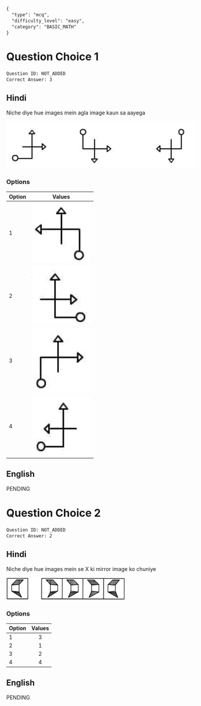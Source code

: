 ```questionMetaData
{
  "type": "mcq",
  "difficulty_level": "easy",
  "category": "BASIC_MATH"
}
```

# Question Choice 1
```questionChoiceMetaData
Question ID: NOT_ADDED
Correct Answer: 3
```

## Hindi
Niche diye hue images mein agla image kaun sa aayega

![](images/question_16/choice1/choice1.png)

### Options
| Option | Values                                      |
|:-------|:-------------------------------------------:|
| 1      | ![](images/question_16/choice1/option1.png) |
| 2      | ![](images/question_16/choice1/option2.png) |
| 3      | ![](images/question_16/choice1/option3.png) |
| 4      | ![](images/question_16/choice1/option4.png) |

## English
PENDING

# Question Choice 2
```questionChoiceMetaData
Question ID: NOT_ADDED
Correct Answer: 2
```

## Hindi
Niche diye hue images mein se X ki mirror image ko chuniye

![](images/question_16/choice2/choice2.png)

### Options
| Option | Values |
|:-------|:------:|
| 1      | 3      |
| 2      | 1      |
| 3      | 2      |
| 4      | 4      |


## English
PENDING

